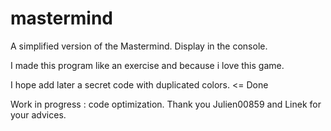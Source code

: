 # mastermind
A simplified version of the Mastermind. Display in the console.

I made this program like an exercise and because i love this game. 

I hope add later a secret code with duplicated colors. <= Done

Work in progress : code optimization. 
Thank you Julien00859 and Linek for your advices.
